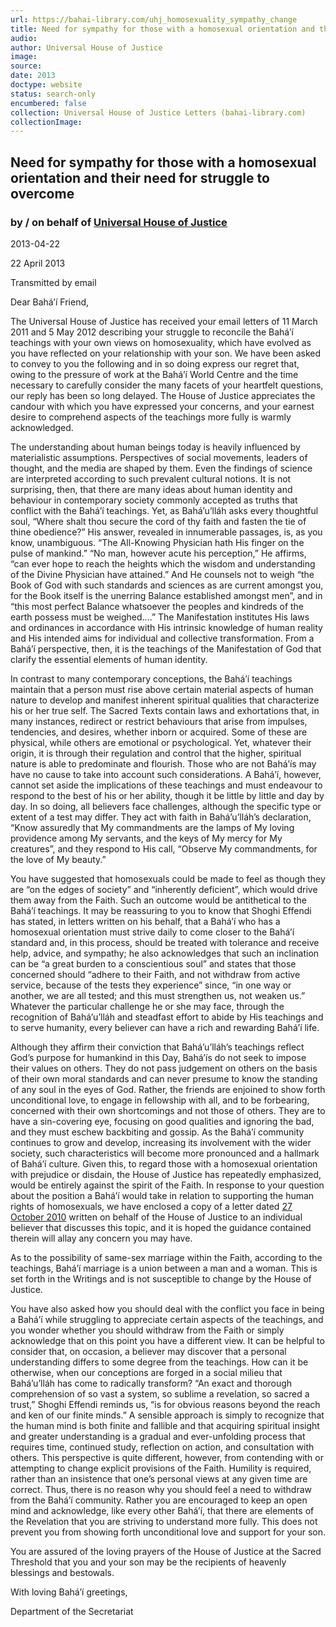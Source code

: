 ```yaml
---
url: https://bahai-library.com/uhj_homosexuality_sympathy_change
title: Need for sympathy for those with a homosexual orientation and their need for struggle to overcome
audio: 
author: Universal House of Justice
image: 
source: 
date: 2013
doctype: website
status: search-only
encumbered: false
collection: Universal House of Justice Letters (bahai-library.com)
collectionImage: 
---
```



## Need for sympathy for those with a homosexual orientation and their need for struggle to overcome

### by / on behalf of [Universal House of Justice](https://bahai-library.com/author/Universal+House+of+Justice)

2013-04-22


22 April 2013

Transmitted by email

Dear Bahá’í Friend,

The Universal House of Justice has received your email letters of 11 March 2011 and 5 May 2012 describing your struggle to reconcile the Bahá’í teachings with your own views on homosexuality, which have evolved as you have reflected on your relationship with your son. We have been asked to convey to you the following and in so doing express our regret that, owing to the pressure of work at the Bahá’í World Centre and the time necessary to carefully consider the many facets of your heartfelt questions, our reply has been so long delayed. The House of Justice appreciates the candour with which you have expressed your concerns, and your earnest desire to comprehend aspects of the teachings more fully is warmly acknowledged.

The understanding about human beings today is heavily influenced by materialistic assumptions. Perspectives of social movements, leaders of thought, and the media are shaped by them. Even the findings of science are interpreted according to such prevalent cultural notions. It is not surprising, then, that there are many ideas about human identity and behaviour in contemporary society commonly accepted as truths that conflict with the Bahá’í teachings. Yet, as Bahá’u’lláh asks every thoughtful soul, “Where shalt thou secure the cord of thy faith and fasten the tie of thine obedience?” His answer, revealed in innumerable passages, is, as you know, unambiguous. “The All-Knowing Physician hath His finger on the pulse of mankind.” “No man, however acute his perception,” He affirms, “can ever hope to reach the heights which the wisdom and understanding of the Divine Physician have attained.” And He counsels not to weigh “the Book of God with such standards and sciences as are current amongst you, for the Book itself is the unerring Balance established amongst men”, and in “this most perfect Balance whatsoever the peoples and kindreds of the earth possess must be weighed….” The Manifestation institutes His laws and ordinances in accordance with His intrinsic knowledge of human reality and His intended aims for individual and collective transformation. From a Bahá’í perspective, then, it is the teachings of the Manifestation of God that clarify the essential elements of human identity.

In contrast to many contemporary conceptions, the Bahá’í teachings maintain that a person must rise above certain material aspects of human nature to develop and manifest inherent spiritual qualities that characterize his or her true self. The Sacred Texts contain laws and exhortations that, in many instances, redirect or restrict behaviours that arise from impulses, tendencies, and desires, whether inborn or acquired. Some of these are physical, while others are emotional or psychological. Yet, whatever their origin, it is through their regulation and control that the higher, spiritual nature is able to predominate and flourish. Those who are not Bahá’ís may have no cause to take into account such considerations. A Bahá’í, however, cannot set aside the implications of these teachings and must endeavour to respond to the best of his or her ability, though it be little by little and day by day. In so doing, all believers face challenges, although the specific type or extent of a test may differ. They act with faith in Bahá’u’lláh’s declaration, “Know assuredly that My commandments are the lamps of My loving providence among My servants, and the keys of My mercy for My creatures”, and they respond to His call, “Observe My commandments, for the love of My beauty.”

You have suggested that homosexuals could be made to feel as though they are “on the edges of society” and “inherently deficient”, which would drive them away from the Faith. Such an outcome would be antithetical to the Bahá’í teachings. It may be reassuring to you to know that Shoghi Effendi has stated, in letters written on his behalf, that a Bahá’í who has a homosexual orientation must strive daily to come closer to the Bahá’í standard and, in this process, should be treated with tolerance and receive help, advice, and sympathy; he also acknowledges that such an inclination can be “a great burden to a conscientious soul” and states that those concerned should “adhere to their Faith, and not withdraw from active service, because of the tests they experience” since, “in one way or another, we are all tested; and this must strengthen us, not weaken us.” Whatever the particular challenge he or she may face, through the recognition of Bahá’u’lláh and steadfast effort to abide by His teachings and to serve humanity, every believer can have a rich and rewarding Bahá’í life.

Although they affirm their conviction that Bahá’u’lláh’s teachings reflect God’s purpose for humankind in this Day, Bahá’ís do not seek to impose their values on others. They do not pass judgement on others on the basis of their own moral standards and can never presume to know the standing of any soul in the eyes of God. Rather, the friends are enjoined to show forth unconditional love, to engage in fellowship with all, and to be forbearing, concerned with their own shortcomings and not those of others. They are to have a sin-covering eye, focusing on good qualities and ignoring the bad, and they must eschew backbiting and gossip. As the Bahá’í community continues to grow and develop, increasing its involvement with the wider society, such characteristics will become more pronounced and a hallmark of Bahá’í culture. Given this, to regard those with a homosexual orientation with prejudice or disdain, the House of Justice has repeatedly emphasized, would be entirely against the spirit of the Faith. In response to your question about the position a Bahá’í would take in relation to supporting the human rights of homosexuals, we have enclosed a copy of a letter dated [27 October 2010](http://bahai-library.com/uhj_homosexuality_civil_rights) written on behalf of the House of Justice to an individual believer that discusses this topic, and it is hoped the guidance contained therein will allay any concern you may have.

As to the possibility of same-sex marriage within the Faith, according to the teachings, Bahá’í marriage is a union between a man and a woman. This is set forth in the Writings and is not susceptible to change by the House of Justice.

You have also asked how you should deal with the conflict you face in being a Bahá’í while struggling to appreciate certain aspects of the teachings, and you wonder whether you should withdraw from the Faith or simply acknowledge that on this point you have a different view. It can be helpful to consider that, on occasion, a believer may discover that a personal understanding differs to some degree from the teachings. How can it be otherwise, when our conceptions are forged in a social milieu that Bahá’u’lláh has come to radically transform? “An exact and thorough comprehension of so vast a system, so sublime a revelation, so sacred a trust,” Shoghi Effendi reminds us, “is for obvious reasons beyond the reach and ken of our finite minds.” A sensible approach is simply to recognize that the human mind is both finite and fallible and that acquiring spiritual insight and greater understanding is a gradual and ever-unfolding process that requires time, continued study, reflection on action, and consultation with others. This perspective is quite different, however, from contending with or attempting to change explicit provisions of the Faith. Humility is required, rather than an insistence that one’s personal views at any given time are correct. Thus, there is no reason why you should feel a need to withdraw from the Bahá’í community. Rather you are encouraged to keep an open mind and acknowledge, like every other Bahá’í, that there are elements of the Revelation that you are striving to understand more fully. This does not prevent you from showing forth unconditional love and support for your son.

You are assured of the loving prayers of the House of Justice at the Sacred Threshold that you and your son may be the recipients of heavenly blessings and bestowals.

With loving Bahá’í greetings,

Department of the Secretariat
